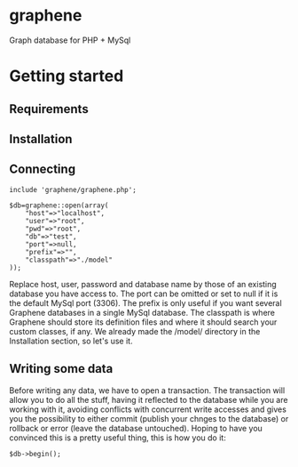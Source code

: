 # graphene
Graph database for PHP + MySql

# Getting started

## Requirements

## Installation

## Connecting

    include 'graphene/graphene.php';
    
    $db=graphene::open(array(
        "host"=>"localhost",
        "user"=>"root",
        "pwd"=>"root",
        "db"=>"test",
        "port"=>null,
        "prefix"=>"",
        "classpath"=>"./model"
    ));

Replace host, user, password and database name by those of an existing database you have access to. The port can be omitted or set to null if it is the default MySql port (3306). The prefix is only useful if you want several Graphene databases in a single MySql database. The classpath is where Graphene should store its definition files and where it should search your custom classes, if any. We already made the /model/ directory in the Installation section, so let's use it.

## Writing some data

Before writing any data, we have to open a transaction. The transaction will allow you to do all the stuff, having it reflected to the database while you are working with it, avoiding conflicts with concurrent write accesses and gives you the possibility to either commit (publish your chnges to the database) or rollback or error (leave the database untouched). Hoping to have you convinced this is a pretty useful thing, this is how you do it:

    $db->begin();






